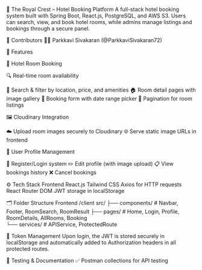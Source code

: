 🏨 The Royal Crest – Hotel Booking Platform
A full-stack hotel booking system built with Spring Boot, React.js, PostgreSQL, and AWS S3. Users can search, view, and book hotel rooms, while admins manage listings and bookings through a secure panel.

🤝 Contributors
👨‍💻 Parkkavi Sivakaran (@ParkkaviSivakaran72)

🚀 Features

🏨 Hotel Room Booking

🔍 Real-time room availability

🎯 Search & filter by location, price, and amenities
🏠 Room detail pages with image gallery
📝 Booking form with date range picker
📄 Pagination for room listings

🖼️ Cloudinary Integration

☁️ Upload room images securely to Cloudinary
🌐 Serve static image URLs in frontend

👤 User Profile Management

🔐 Register/Login system
✏️ Edit profile (with image upload)
📋 View bookings history
❌ Cancel bookings

⚙️ Tech Stack
Frontend
React.js
Tailwind CSS
Axios for HTTP requests
React Router DOM
JWT storage in localStorage

🗂️ Folder Structure
Frontend /client
src/
├── components/     # Navbar, Footer, RoomSearch, RoomResult
├── pages/         # Home, Login, Profile, RoomDetails, AllRooms, Booking  
└── services/      # APIService, ProtectedRoute

🔐 Token Management
Upon login, the JWT is stored securely in localStorage and automatically added to Authorization headers in all protected routes.

🧪 Testing & Documentation
✅ Postman collections for API testing
